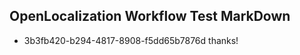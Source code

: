 ## OpenLocalization Workflow Test MarkDown
* 3b3fb420-b294-4817-8908-f5dd65b7876d thanks!

<!--HONumber=Aug16_HO5-->


